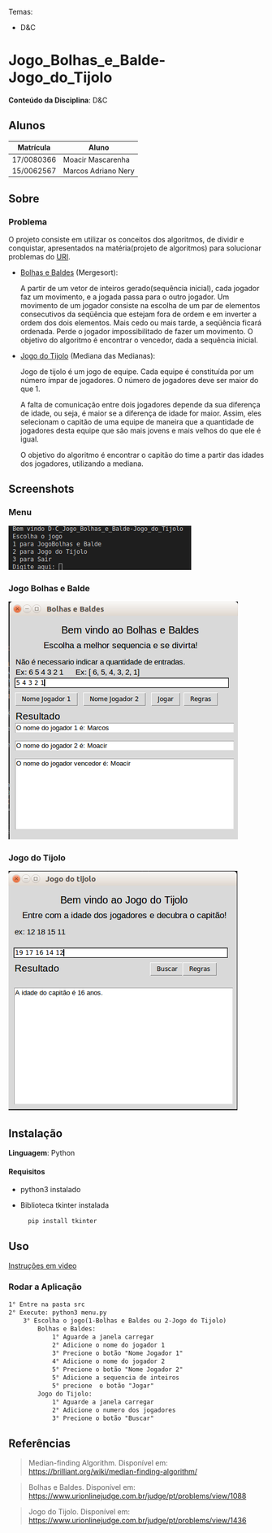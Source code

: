 Temas:
 - D&C
 
# Jogo_Bolhas_e_Balde-Jogo_do_Tijolo

**Conteúdo da Disciplina**: D&C<br>

## Alunos
|Matrícula | Aluno |
| -- | -- |
| 17/0080366  |  Moacir Mascarenha |
| 15/0062567  |  Marcos Adriano Nery |

## Sobre 

### Problema

O projeto consiste em utilizar os conceitos dos algoritmos, de dividir e conquistar, apresentados na matéria(projeto de algoritmos) para solucionar problemas do [URI](www.urionlinejudge.com.br).

- [Bolhas e Baldes](https://www.urionlinejudge.com.br/judge/pt/problems/view/1088) (Mergesort):
    
    A partir de um vetor de inteiros gerado(sequência inicial), cada jogador faz um movimento, e a jogada passa para o outro jogador. Um movimento de um jogador consiste na escolha de um par de elementos consecutivos da seqüência que estejam fora de ordem e em inverter a ordem dos dois elementos. Mais cedo ou mais tarde, a seqüência ficará ordenada. Perde o jogador impossibilitado de fazer um movimento.
    O objetivo do algoritmo é encontrar o vencedor, dada a sequência inicial.

- [Jogo do Tijolo](https://www.urionlinejudge.com.br/judge/pt/problems/view/1436) (Mediana das Medianas):

    Jogo de tijolo é um jogo de equipe. Cada equipe é constituída por um número ímpar de jogadores. O número de jogadores deve ser maior do que 1.
    
    A falta de comunicação entre dois jogadores depende da sua diferença de  idade, ou seja, é maior se a diferença de idade for maior. Assim, eles 
    selecionam o capitão de uma equipe de maneira que a quantidade de jogadores desta equipe que são mais jovens e mais velhos do que ele é igual.

    O objetivo do algoritmo é encontrar o capitão do time a partir das idades dos jogadores, utilizando a mediana.

## Screenshots

### Menu

![menu](./img/menu.png)

### Jogo Bolhas e Balde

![bolhas_e_baldes](./img/bolhas_e_baldes.png)

### Jogo do Tijolo
![tijolo](./img/tijolo.png)


## Instalação 
**Linguagem**: Python<br>

#### Requisitos

- python3 instalado
- Biblioteca tkinter instalada
    
        pip install tkinter


## Uso 

[Instruções em video]()


### Rodar a Aplicação

    1° Entre na pasta src
    2° Execute: python3 menu.py
        3° Escolha o jogo(1-Bolhas e Baldes ou 2-Jogo do Tijolo)
            Bolhas e Baldes:
                1° Aguarde a janela carregar
                2° Adicione o nome do jogador 1
                3° Precione o botão "Nome Jogador 1"
                4° Adicione o nome do jogador 2
                5° Precione o botão "Nome Jogador 2"
                5° Adicione a sequencia de inteiros
                5° precione  o botão "Jogar"
            Jogo do Tijolo:
                1° Aguarde a janela carregar
                2° Adicione o numero dos jogadores
                3° Precione o botão "Buscar"
                
                


## Referências


> Median-finding Algorithm. Disponível em: https://brilliant.org/wiki/median-finding-algorithm/

> Bolhas e Baldes. Disponível em: https://www.urionlinejudge.com.br/judge/pt/problems/view/1088

> Jogo do Tijolo. Disponível em: https://www.urionlinejudge.com.br/judge/pt/problems/view/1436


